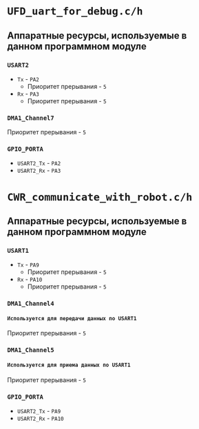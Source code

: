 # `UFD_uart_for_debug.c/h`

## Аппаратные ресурсы, используемые в данном программном модуле

### `USART2`

 - `Tx` - `PA2`
 	- Приоритет прерывания - `5`
 - `Rx` - `PA3`
 	- Приоритет прерывания - `5`

### `DMA1_Channel7`
Приоритет прерывания - `5`

### `GPIO_PORTA`

- `USART2_Tx` - `PA2`
- `USART2_Rx` - `PA3`


# `CWR_communicate_with_robot.c/h`

## Аппаратные ресурсы, используемые в данном программном модуле

### `USART1`

 - `Tx` - `PA9`
 	- Приоритет прерывания - `5`
 - `Rx` - `PA10`
 	- Приоритет прерывания - `5`

### `DMA1_Channel4`

#### `Используется для передачи данных по USART1`

Приоритет прерывания - `5`

### `DMA1_Channel5`

#### `Используется для приема данных по USART1`

Приоритет прерывания - `5`

### `GPIO_PORTA`

- `USART2_Tx` - `PA9`
- `USART2_Rx` - `PA10`